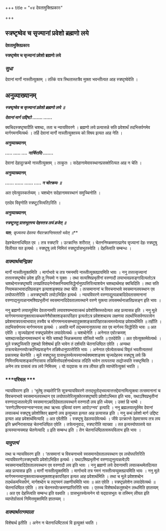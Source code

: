 +++
title = "०४ देवतामुक्तिप्रकारः"

+++


## स्त्रष्टृष्वेव च सृज्यानां प्रवेशो ब्रह्मणो लये

**देवतामुक्तिप्रकारः**

**स्त्रष्टृष्वेव च सृज्यानां प्रवेशो ब्रह्मणो लये**

### ***सुधा***

देवानां मार्गो नास्तीत्युक्तम् । तत्किं यत्र स्थितास्तत्रैव मुक्ता भवन्तीत्यत आह स्त्रष्टृष्वेवेति ।

## **अनुव्याख्यानम्**

***स्त्रष्टृष्वेव च सृज्यानां प्रवेशो ब्रह्मणो लये ॥***

***देवानां मार्ग उद्दिष्टो ....... ......***

क्वचिदस्त्रष्टृष्वपीति चशब्दः, तता च न्यायविवरणे । ब्रह्मणो लये प्रत्यासन्ने सति प्रवेशार्थं तदभिसर्पणमेव मार्गगमनमित्यर्थः । तर्हि देवानां मार्गो नास्तीत्युक्तस्य को विषय इत्यत आह नेति ।

**अनुव्याख्यानम्**

***..... ..... .... नार्चिरादिः .......***

देवानां देहादुत्क्रमो नास्तीत्युक्तम् । तत्कुतः । सदेहानामेवावस्थानप्रसक्तेरित्यत आह न चेति ।

**अनुव्याख्यानम्**

***...... ...... ...... ..... न चोत्क्रमः ॥***

अत एवेत्युपस्कर्तव्यम् । चशब्देन सदेहानामवस्थानं समुच्चिनोति ।

एतदेव विवृणोति स्त्रष्टु(स्त्विति)रिति ।

**अनुव्याख्यानम्**

***स्त्रष्टुस्तु ग्रासभूतस्य देहस्तत्र लयं व्रजेत् ॥***

***यतः**, सृज्यस्य देवस्य नैवात्क्रान्तिस्ततो भवेत् ॥***

देहश्चेतनाधिष्ठित एव । तत्र स्त्रष्टरि । उत्क्रान्तिः शरीरात् । चेतननिष्क्रमणात्प्रागेव सृज्यानां देहः स्त्रष्टुषु विलीयत यत इत्यर्थः । स्त्रष्टुषु लये निमित्तं स्त्रष्टुर्ग्रासभूतस्येति । देहस्त्विति सम्बन्धः ।

### ***वाक्यार्थचन्द्रिका***

मार्गो नास्तीत्युक्तमिति । मार्गाभावे च तत्र गमनमपि नास्तीत्युक्तप्रायमिति भावः । ननु तत्तत्सृज्यानां तत्तत्स्त्रष्टृष्वेव प्रवेश इति तु नियमो न युक्तः । तथा सत्यश्विप्रभृतीनां वरुणादौ लयाभावप्रसङ्गादित्यतोऽत्र चशब्देनास्त्रष्टृष्वपि लयप्रतिपादनेनोक्तनियमासिद्धेर्नानुपपत्तिरित्याशयेन चशब्दार्थमाह क्वचिदिति । तथा सति नियामकाभावादतिप्रसङ्ग इत्याशङ्क्याह तथा चेति । तत्समानानां च विवचनाभावे स्वसमानलयस्थान एव लयोपपत्तेरिति । अस्त्रष्टृष्वपि लयोऽभिहित इत्यर्थः । न्यायविवरणे वरुणाद्युत्पन्नाबादिदेवतासमानानां वरुणाद्यनुत्पन्नानामश्विप्रभृतीनां स्वसमानादिदेवतालयस्थाने वरुणे युक्त्या लयसमर्थनान्नातिप्रसङ्ग इति भावः ।

ननु ब्रह्मणो लयात्पूर्वमेव देवतानामपि लयावश्यम्भावात्कथं प्रवेशोक्तिस्तदेत्यत आह प्रत्यासन्न इति । ननु मूले मार्गगमनस्यानुक्तत्वात्कथमनेनैवोक्तशङ्कापरिहार इत्यतोऽत्र प्रवेशशब्दस्य लक्षणया तदर्थाभिसर्पणपरत्वेन प्रवेशमात्रपरत्वाभावात् तस्यैव च र्मागगमनत्वसम्भवादुक्तशङ्कापरिहारकत्वमस्येत्याह प्रवेशार्थमिति ॥ तर्हीति । तदभिसर्पणस्य मार्गगमनत्व इत्यर्थः । असति मार्गे तद्भमनानुपपत्त्या तत एव मार्गस्य सिद्धेरिति भावः ॥ अत एवेति । सृज्यदेहानां स्त्रष्टृप्रवेशेन लयादेवेत्यर्थः ॥ चशब्देनेति । अनेनात एवोत्क्रमश् चशब्दात्सदेहानामवस्थानं च नेति चशब्दो भिन्नक्रमतया योजितो भवति ॥ एतदेवेति । अत एवेत्युक्तमेवेत्यर्थः । मूले स्त्रष्टुस्त्विति तुशब्दो विशेषार्थ इति भावेन तं दर्शयति चेतनाधिष्ठित एवेति । अन्यथा तत्रत्यचेतनस्योत्क्रान्तिप्रसङ्गेन तन्निषेधानुपपत्तेरिति भावः । अनेनात एवेत्येतत्कथं विवृतं भवतीत्यतस्तं प्रकारमाह चेतनेति । मूले स्त्रष्टुस्तु ग्रासभूतस्येत्यस्यानर्थक्यमाशङ्क्य सृज्यदेहस्य स्त्रष्टृषु लये किं निमित्तमित्याशङ्कानिरासाय तन्निमित्तोपदर्शनार्थत्वान्न तदिति भावेन तत्परतया तद्योजयति स्त्रष्टृष्विति । अनेन तत्र ग्रासत्वं तत्र लये निमित्तम् । यो यद्ग्रासः स तत्र लीयत इति व्याप्तेरित्युक्तं भवति ।

### ***परिमल ***

न्यायविवरण इति । ‘भूतेषु तच्छतेरि’ति सूत्रन्यायविवरणे तत्तद्भूतोद्भवत्वात्तत्तद्देवानामित्युक्त्वा तत्समानानां च विवचनाभावे स्वसमानलयस्थान एव लयोपपत्तेरित्युक्तेरस्त्रष्टृष्वपि प्रवेशोऽभिमत इति भावः, यथाऽश्विप्रभृतीनां वरुणाद्यजातत्वेऽपि स्वसमानाऽबादिदेवतालयस्थाने वरुणादौ लय इति ध्येयम् । उक्तं हि भाष्ये । ‘वरुणेऽश्विनावग्नावग्नयस् तथा ऋभवः पृथिव्यां वरुण आपोऽग्नय’ इत्यादि । ननु ब्रह्मलयात्पूर्वमेव देवानां लयात्कथं स्त्रष्टृषु प्रवेशोक्तिर् ब्रह्मणो लय इत्युच्यत इत्यत आह प्रत्यासन्न इति । ननु कथं प्रवेशो मार्ग उद्दिष्ट इत्यत आह प्रवेशार्थमित्यादि ॥ अत एवेतीति । स्त्रष्टृषु देहलयादेवेत्यर्थः । जीवे उत्क्रान्ते देहमात्रस्य तत्र लय इति भ्रमनिरासायाह चेतनाधिष्ठित एवेति । तत्रेत्यनुवादः, स्त्रष्टरीति व्याख्या । तत इत्यस्योपपत्तये यत इत्यस्यान्वयमाह चेतनेत्यादि ॥ इति सम्बन्ध इति । तेन चेतनाधिष्ठितत्वरूपविलाभ इति भावः ।

### ***यादुपत्यं***

तथा च न्यायविवरण इति । ‘तत्समानां च विवचनाभावे स्वसमानदेवतालयस्थान एव लयोपपत्तिरिति न्यायविवरणेऽस्त्रष्टृष्वपि प्रवेशोऽभिहित इत्यर्थः । यथाऽश्विप्रभृतीनां वरुणाद्यनुत्पन्नत्वेऽपि स्वसमानाबादिदेवतालयस्थान एव वरुणादौ लय इति भावः । ननु ब्रह्मणो लये देवानामपि लयात्कथमेतदित्यत आह प्रत्यासन्न इति ॥ मार्गो नास्तीत्युक्तमिति । मार्गाभावे तत्र गमनं नास्तीत्यप्युक्तप्रायमिति भावः । ननु मूले मार्गगमनस्यानुक्तत्वात्कथमुक्तशङ्कापरिहार इत्यत आह प्रवेशार्थमिति । तथा च मूले प्रवेशशब्देन तदर्थकमभिसर्पणं, मार्गशब्देन च तद्गमनं लक्षणीयमिति भावः ॥ अत एवेति । स्त्रष्टृप्रवेशेन लयादेवेत्यर्थः ॥ चेतनाधिष्ठित एवेति । तत्र चेतनस्योत्क्रमणप्राप्तिरिति भावः । एतच्च विशेषार्थकतुशब्देन लब्धमिति ज्ञातव्यम् । अत एव देहस्त्विति सम्बन्ध इति वक्ष्यति । ग्रासभूतस्येत्यनेन यो यद्ग्रासभूतः स तस्मिन् लीयत इति व्याप्तेर्ग्रासत्वं निमित्तमुक्तमिति ज्ञातव्यम् ।

### ***वाक्यार्थरत्नमाला***

विशेषार्थ इतीति । अनेन न चेतनाधिष्टितत्वं वि इत्युक्तं भवति ।

